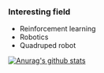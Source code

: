### Interesting field
- Reinforcement learning
- Robotics
- Quadruped robot

[![Anurag's github stats](https://github-readme-stats.vercel.app/api?username=mqjinwon)](https://github.com/mqjinwon/github-readme-stats)


  


